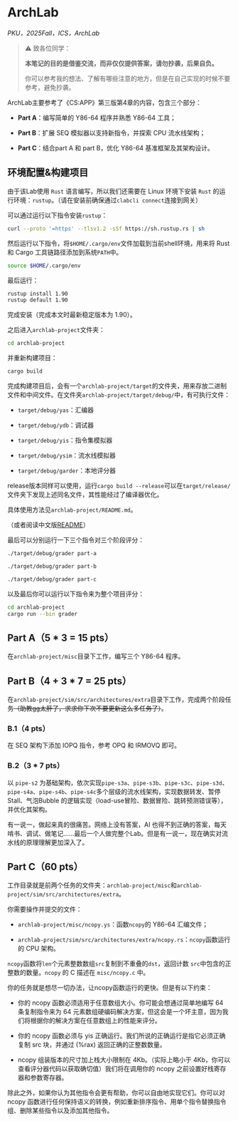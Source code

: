 # ArchLab

*PKU，2025Fall，ICS，ArchLab*

> ⚠️ 致各位同学：
> 
> **本笔记的目的是借鉴交流，而非仅仅提供答案，请勿抄袭，后果自负。**
> 
> 你可以参考我的想法、了解有哪些注意的地方，但是在自己实现的时候不要参考，避免抄袭。

ArchLab主要参考了《CS:APP》第三版第4章的内容，包含三个部分：

- **Part A**：编写简单的 Y86-64 程序并熟悉 Y86-64 工具；

- **Part B**：扩展 SEQ 模拟器以支持新指令，并探索 CPU 流水线架构；

- **Part C**：结合part A 和 part B，优化 Y86-64 基准框架及其架构设计。

## 环境配置&构建项目

由于该Lab使用 `Rust` 语言编写，所以我们还需要在 Linux 环境下安装 `Rust` 的运行环境：`rustup`。（请在安装前确保通过`clabcli connect`连接到网关）

可以通过运行以下指令安装`rustup`：

```bash
curl --proto '=https' --tlsv1.2 -sSf https://sh.rustup.rs | sh
```

然后运行以下指令，将`$HOME/.cargo/env`文件加载到当前shell环境，用来将 Rust 和 Cargo 工具链路径添加到系统`PATH`中。

```bash
source $HOME/.cargo/env
```

最后运行：

```bash
rustup install 1.90
rustup default 1.90
```

完成安装（完成本文时最新稳定版本为 1.90）。

之后进入`archlab-project`文件夹：

```bash
cd archlab-project
```

并重新构建项目：

```bash
cargo build
```

完成构建项目后，会有一个`archlab-project/target`的文件夹，用来存放二进制文件和中间文件。在文件夹`archlab-project/target/debug/`中，有可执行文件：

- `target/debug/yas`：汇编器

- `target/debug/ydb`：调试器

- `target/debug/yis`：指令集模拟器

- `target/debug/ysim`：流水线模拟器

- `target/debug/garder`：本地评分器

release版本同样可以使用，运行`cargo build --release`可以在`target/release/`文件夹下发现上述同名文件，其性能经过了编译器优化。

具体使用方法见`archlab-project/README.md`。

（或者阅读中文版[README](https://lh314-pku.github.io/notes/ICS/Labs/Lab4_README)）

最后可以分别运行一下三个指令对三个阶段评分：

```bash
./target/debug/grader part-a
```

```bash
./target/debug/grader part-b
```

```bash
./target/debug/grader part-c
```

以及最后你可以运行以下指令来为整个项目评分：

```bash
cd archlab-project
cargo run --bin grader
```

## Part A（5 * 3 = 15 pts）

在`archlab-project/misc`目录下工作，编写三个 Y86-64 程序。

## Part B（4 + 3 * 7 = 25 pts）

在`archlab-project/sim/src/architectures/extra`目录下工作，完成两个阶段任务~~（助教gg太肝了，求求你下次不要更新这么多任务了）~~。

### B.1（4 pts）

在 SEQ 架构下添加 IOPQ 指令，参考 OPQ 和 IRMOVQ 即可。

### B.2（3 * 7 pts）

以 `pipe-s2` 为基础架构，依次实现`pipe-s3a`、`pipe-s3b`、`pipe-s3c`、`pipe-s3d`、`pipe-s4a`、`pipe-s4b`、`pipe-s4c`多个层级的流水线架构，实现数据转发、暂停Stall、气泡Bubble 的逻辑实现（load-use冒险、数据冒险、跳转预测错误等），并优化其架构。

有一说一，做起来真的很痛苦。网络上没有答案，AI 也得不到正确的答案，每天啃书、调试、做笔记……最后一个人做完整个Lab。但是有一说一，现在确实对流水线的原理理解更加深入了。

## Part C（60 pts）

工作目录就是前两个任务的文件夹：`archlab-project/misc`和`archlab-project/sim/src/architectures/extra`。

你需要操作并提交的文件：

- `archlab-project/misc/ncopy.ys`：函数`ncopy`的 Y86-64 汇编文件；

- `archlab-project/sim/src/architectures/extra/ncopy.rs`：`ncopy`函数运行的 CPU 架构。

`ncopy`函数将`len`个元素整数数组`src`复制到不重叠的`dst`，返回计数
`src`中包含的正整数的数量。`ncopy` 的 C 描述在 `misc/ncopy.c` 中。

你的任务就是想尽一切办法，让ncopy函数运行的更快。但是有以下约束：

- 你的 ncopy 函数必须适用于任意数组大小。你可能会想通过简单地编写 64 条复制指令来为 64 元素数组硬编码解决方案，但这会是一个坏主意，因为我们将根据你的解决方案在任意数组上的性能来评分。

- 你的 ncopy 函数必须与 yis 正确运行。我们所说的正确运行是指它必须正确复制 src 块，并通过 (%rax) 返回正确的正整数数量。

- ncopy 组装版本的尺寸加上栈大小限制在 4Kb。（实际上略小于 4Kb，你可以查看评分器代码以获取确切值）我们将在调用你的 ncopy 之前设置好栈寄存器和参数寄存器。

除此之外，如果你认为其他指令会更有帮助，你可以自由地实现它们。你可以对 ncopy 函数进行任何保持语义的转换，例如重新排序指令、用单个指令替换指令组、删除某些指令以及添加其他指令。
